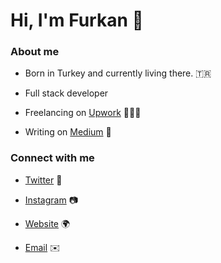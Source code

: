 <h1>Hi, I'm Furkan 👋</h1>

<h3>About me</h3>

- Born in Turkey and currently living there. 🇹🇷

- Full stack developer

- Freelancing on [Upwork](https://www.upwork.com/freelancers/furkansuren) 👨🏻‍💻

- Writing on [Medium](https://www.upwork.com/freelancers/furkansuren) 📝
  



<h3 align="left">Connect with me</h3>

- [Twitter](https://twitter.com/surkanfuren) 🐤

- [Instagram](https://www.instagram.com/surkanfuren/) 📷

- [Website](https://www.furkansuren.com/) 🌍

- [Email](contact@furkansuren.com) ✉️
